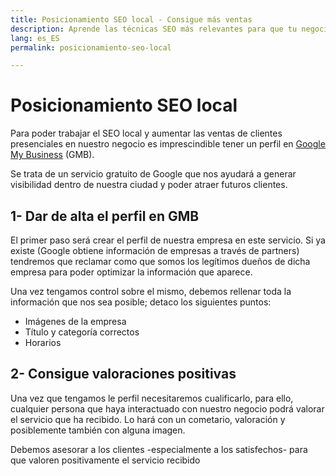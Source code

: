 ```yaml
---
title: Posicionamiento SEO local - Consigue más ventas
description: Aprende las técnicas SEO más relevantes para que tu negocio consiga aumentar las ventas con clientes locales
lang: es_ES
permalink: posicionamiento-seo-local

---
```


# Posicionamiento SEO local 

Para poder trabajar el SEO local y aumentar las ventas de clientes presenciales en nuestro negocio es imprescindible tener un perfil en [Google My Business](https://www.google.com/intl/es_es/business/) (GMB).

Se trata de un servicio gratuito de Google que nos ayudará a generar visibilidad dentro de nuestra ciudad y poder atraer futuros clientes.

## 1- Dar de alta el perfil en GMB

El primer paso será crear el perfil de nuestra empresa en este servicio. Si ya existe (Google obtiene información de empresas a través de partners) tendremos que reclamar como que somos los legítimos dueños de dicha empresa para poder optimizar la información que aparece.

Una vez tengamos control sobre el mismo, debemos rellenar toda la información que nos sea posible; detaco los siguientes puntos:

- Imágenes de la empresa
- Título y categoría correctos
- Horarios

## 2- Consigue valoraciones positivas

Una vez que tengamos le perfil necesitaremos cualificarlo, para ello, cualquier persona que haya interactuado con nuestro negocio podrá valorar el servicio que ha recibido. Lo hará con un cometario, valoración y posiblemente también con alguna imagen.

Debemos asesorar a los clientes -especialmente a los satisfechos- para que valoren positivamente el servicio recibido
<!--stackedit_data:
eyJoaXN0b3J5IjpbMTE1MTYxNzE3XX0=
-->